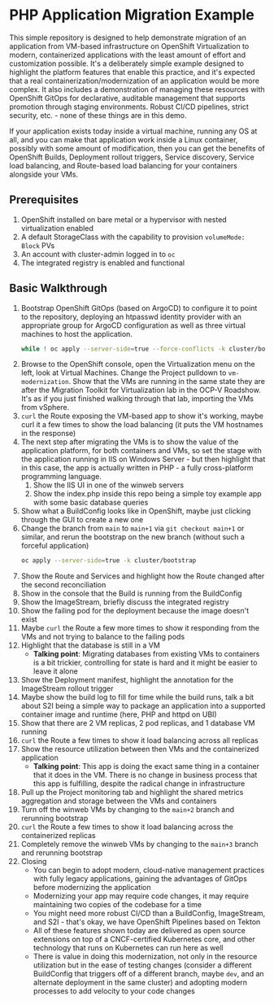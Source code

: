 PHP Application Migration Example
===

This simple repository is designed to help demonstrate migration of an application from VM-based infrastructure on OpenShift Virtualization to modern, containerized applications with the least amount of effort and customization possible. It's a deliberately simple example designed to highlight the platform features that enable this practice, and it's expected that a real containerization/modernization of an application would be more complex. It also includes a demonstration of managing these resources with OpenShift GitOps for declarative, auditable management that supports promotion through staging environments. Robust CI/CD pipelines, strict security, etc. - none of these things are in this demo.

If your application exists today inside a virtual machine, running any OS at all, and you can make that application work inside a Linux container, possibly with some amount of modification, then you can get the benefits of OpenShift Builds, Deployment rollout triggers, Service discovery, Service load balancing, and Route-based load balancing for your containers alongside your VMs.

Prerequisites
---

1. OpenShift installed on bare metal or a hypervisor with nested virtualization enabled
1. A default StorageClass with the capability to provision `volumeMode: Block` PVs
1. An account with cluster-admin logged in to `oc`
1. The integrated registry is enabled and functional

Basic Walkthrough
---

1. Bootstrap OpenShift GitOps (based on ArgoCD) to configure it to point to the repository, deploying an htpasswd identity provider with an appropriate group for ArgoCD configuration as well as three virtual machines to host the application.
    ```sh
    while ! oc apply --server-side=true --force-conflicts -k cluster/bootstrap ; do sleep 2; done
    ```
1. Browse to the OpenShift console, open the Virtualization menu on the left, look at Virtual Machines. Change the Project pulldown to `vm-modernization`. Show that the VMs are running in the same state they are after the Migration Toolkit for Virtualization lab in the OCP-V Roadshow. It's as if you just finished walking through that lab, importing the VMs from vSphere.
1. `curl` the Route exposing the VM-based app to show it's working, maybe curl it a few times to show the load balancing (it puts the VM hostnames in the response)
1. The next step after migrating the VMs is to show the value of the application platform, for both containers and VMs, so set the stage with the application running in IIS on Windows Server - but then highlight that in this case, the app is actually written in PHP - a fully cross-platform programming language.
    1. Show the IIS UI in one of the winweb servers
    1. Show the index.php inside this repo being a simple toy example app with some basic database queries
1. Show what a BuildConfig looks like in OpenShift, maybe just clicking through the GUI to create a new one
1. Change the branch from `main` to `main+1` via `git checkout main+1` or similar, and rerun the bootstrap on the new branch (without such a forceful application)
    ```sh
    oc apply --server-side=true -k cluster/bootstrap
    ```
1. Show the Route and Services and highlight how the Route changed after the second reconciliation
1. Show in the console that the Build is running from the BuildConfig
1. Show the ImageStream, briefly discuss the integrated registry
1. Show the failing pod for the deployment because the image doesn't exist
1. Maybe `curl` the Route a few more times to show it responding from the VMs and not trying to balance to the failing pods
1. Highlight that the database is still in a VM
    - **Talking point**: Migrating databases from existing VMs to containers is a bit trickier, controlling for state is hard and it might be easier to leave it alone
1. Show the Deployment manifest, highlight the annotation for the ImageStream rollout trigger
1. Maybe show the build log to fill for time while the build runs, talk a bit about S2I being a simple way to package an application into a supported container image and runtime (here, PHP and httpd on UBI)
1. Show that there are 2 VM replicas, 2 pod replicas, and 1 database VM running
1. `curl` the Route a few times to show it load balancing across all replicas
1. Show the resource utilization between then VMs and the containerized application
    - **Talking point**: This app is doing the exact same thing in a container that it does in the VM. There is no change in business process that this app is fulfilling, despite the radical change in infrastructure
1. Pull up the Project monitoring tab and highlight the shared metrics aggregation and storage between the VMs and containers
1. Turn off the winweb VMs by changing to the `main+2` branch and rerunning bootstrap
1. `curl` the Route a few times to show it load balancing across the containerized replicas
1. Completely remove the winweb VMs by changing to the `main+3` branch and rerunning bootstrap
1. Closing
    - You can begin to adopt modern, cloud-native management practices with fully legacy applications, gaining the advantages of GitOps before modernizing the application
    - Modernizing your app may require code changes, it may require maintaining two copies of the codebase for a time
    - You might need more robust CI/CD than a BuildConfig, ImageStream, and S2I - that's okay, we have OpenShift Pipelines based on Tekton
    - All of these features shown today are delivered as open source extensions on top of a CNCF-certified Kubernetes core, and other technology that runs on Kubernetes can run here as well
    - There is value in doing this modernization, not only in the resource utilization but in the ease of testing changes (consider a different BuildConfig that triggers off of a different branch, maybe `dev`, and an alternate deployment in the same cluster) and adopting modern processes to add velocity to your code changes
